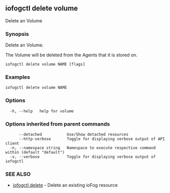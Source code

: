 ## iofogctl delete volume

Delete an Volume

### Synopsis

Delete an Volume.

The Volume will be deleted from the Agents that it is stored on.

```
iofogctl delete volume NAME [flags]
```

### Examples

```
iofogctl delete volume NAME
```

### Options

```
  -h, --help   help for volume
```

### Options inherited from parent commands

```
      --detached           Use/Show detached resources
      --http-verbose       Toggle for displaying verbose output of API client
  -n, --namespace string   Namespace to execute respective command within (default "default")
  -v, --verbose            Toggle for displaying verbose output of iofogctl
```

### SEE ALSO

* [iofogctl delete](iofogctl_delete.md)	 - Delete an existing ioFog resource


